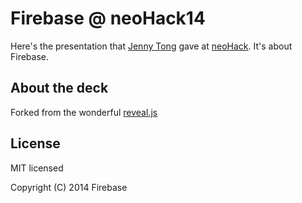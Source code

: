 # Firebase @ neoHack14

Here's the presentation that [Jenny Tong](https://mimming.com) gave at [neoHack](https://www.eventbrite.com/e/neohack14-tickets-12557544955). It's about Firebase.

## About the deck

Forked from the wonderful [reveal.js](https://github.com/hakimel/reveal.js)

## License

MIT licensed

Copyright (C) 2014 Firebase
